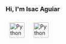 ### Hi, I'm Isac Aguiar

<p align="left">
 <a href="https://www.linkedin.com/in/isac-aguiar-0889178" target="_blank" rel="noopener noreferrer"> <img src="https://cdn.jsdelivr.net/npm/simple-icons@v3/icons/linkedin.svg" alt="Python" height="40" style="vertical-align:top; margin:10px; "></a>
 <a href="mailto:isacaguair@gmail.com"> <img src="https://cdn.jsdelivr.net/npm/simple-icons@v3/icons/gmail.svg" alt="Python" height="40" style="vertical-align:top; margin:10px"></a>
</p>
<br>


<!--
![GitHub stats](https://github-readme-stats.vercel.app/api?username=isacaguiar&show_icons=true&theme=tokyonight)

https://github-readme-stats.vercel.app/api?username=isacaguiar&theme=dark&show_icons=true
-->
<!--
**isacaguiar/isacaguiar** is a ✨ _special_ ✨ repository because its `README.md` (this file) appears on your GitHub profile.

Here are some ideas to get you started:
 👋
- 🔭 I’m currently working on ...
- 🌱 I’m currently learning ...
- 👯 I’m looking to collaborate on ...
- 🤔 I’m looking for help with ...
- 💬 Ask me about ...
- 📫 How to reach me: ...
- 😄 Pronouns: ...
- ⚡ Fun fact: ...
-->
